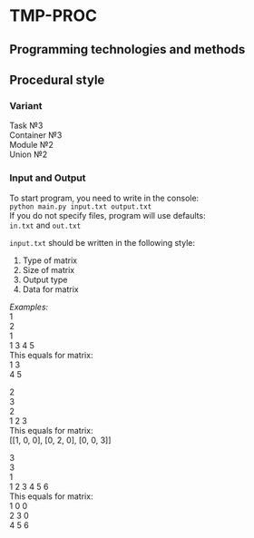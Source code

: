 # TMP-PROC
## Programming technologies and methods
## Procedural style

### Variant
Task №3\
Container №3\
Module №2\
Union №2

### Input and Output
To start program, you need to write in the console:\
`python main.py input.txt output.txt`\
If you do not specify files, program will use defaults:\
`in.txt` and `out.txt`

`input.txt` should be written in the following style:
1. Type of matrix
2. Size of matrix
3. Output type
4. Data for matrix

*Examples:*\
1\
2\
1\
1 3 4 5\
This equals for matrix:\
1   3\
4   5

2\
3\
2\
1 2 3\
This equals for matrix:\
[[1, 0, 0], [0, 2, 0], [0, 0, 3]]

3\
3\
1\
1 2 3 4 5 6\
This equals for matrix:\
1   0   0\
2   3   0\
4   5   6